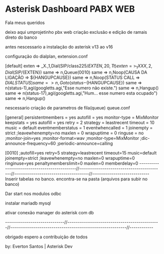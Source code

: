 # Asterisk Dashboard PABX WEB

Fala meus queridos 

deixo aqui umprojetinho pbx web criação exclusão e edição de ramais direto do banco 

antes nescessario a instalação do asterisk v13 ao v16

configuração do dialplan, extension.conf

[default]
exten => _X.,1,Dial(SIP/class225/${EXTEN},20,Tt)
exten => _1XXX,2,Dial(SIP/${EXTEN})
same => n,Queue(0010)
same => n,Noop(CAUSA DA LIGAÇÃO => ${HANGUPCAUSE})
same => n,Noop(STATUS CALL => ${DIALSTATUS})
same => n,Goto(status-${HANGUPCAUSE})
same => n(status-1),agi(googletts.agi,"Esse numero não existe.")
same => n,Hangup()
same => n(status-17),agi(googletts.agi,"Hum... esse numero esta ocupado")
same => n,Hangup()

nescessario criação de parametros de fila(queue) queue.conf

[general]
persistentmembers = yes
autofill = yes
monitor-type = MixMonitor
keepstats = yes
autofill = yes
retry = 2
strategy = leastrecent
timeout = 10
music = default
eventmemberstatus = 1
eventwhencalled = 1
joinempty = strict
;leavewhenempty=no
maxlen = 0
wrapuptime = 0
ringuse = no
;monitor-join=yes
;monitor-format=wav
;monitor-type=MixMonitor
;dic-announce-frequency=60
;periodic-announce=calling

[0010]
;autofill=yes
retry=5
strategy=leastrecent
timeout=15
music=default
joinempty=strict
;leavewhenempty=no
maxlen=0
wrapuptime=0
ringinuse=yes
penaltymemberslimit=0
maxlen=0
memberdelay=0
----------------------------------------------//-------------------------------------------//--------------------------------------//-----------------------------
Inserir tabelas no banco. encontra-se na pasta (arquivos para subir no banco)

Dar start nos modulos odbc

instalar mariadb mysql 

ativar conexão manager do asterisk com db 

------------------------------//-----------------------------------------------//-----------------------------------------------------------//------------


obrigado espero a contribuição de todos 

by: Everton Santos | Asterisk Dev
